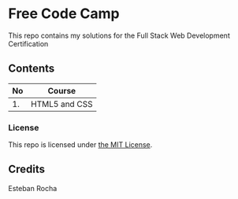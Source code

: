 # Free Code Camp

This repo contains my solutions for the Full Stack Web Development Certification

## Contents

No  | Course
------------- | -------------
1. | HTML5 and CSS

### License
This repo is licensed under [the MIT License](LICENSE).

## Credits

Esteban Rocha
